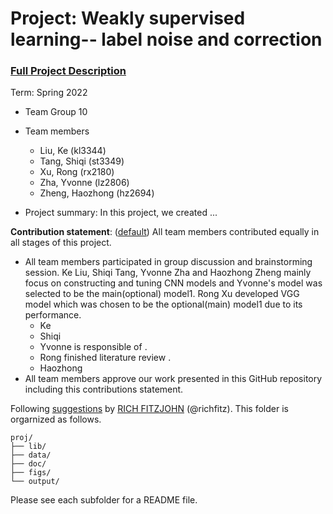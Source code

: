 # Project: Weakly supervised learning-- label noise and correction


### [Full Project Description](doc/project3_desc.md)

Term: Spring 2022

+ Team Group 10
+ Team members
	+ Liu, Ke (kl3344)
	+ Tang, Shiqi (st3349)
	+ Xu, Rong (rx2180)
	+ Zha, Yvonne (lz2806)
	+ Zheng, Haozhong (hz2694)

+ Project summary: In this project, we created ...
	
**Contribution statement**: ([default](doc/a_note_on_contributions.md)) All team members contributed equally in all stages of this project. 
+ All team members participated in group discussion and brainstorming session. Ke Liu, Shiqi Tang, Yvonne Zha and Haozhong Zheng mainly focus on constructing and tuning CNN models and Yvonne's model was selected to be the main(optional) model1. Rong Xu developed VGG model which was chosen to be the optional(main) model1 due to its performance.
	+  Ke
	+  Shiqi
	+  Yvonne is responsible of . 
	+  Rong finished literature review .
	+  Haozhong
+ All team members approve our work presented in this GitHub repository including this contributions statement. 

Following [suggestions](http://nicercode.github.io/blog/2013-04-05-projects/) by [RICH FITZJOHN](http://nicercode.github.io/about/#Team) (@richfitz). This folder is orgarnized as follows.

```
proj/
├── lib/
├── data/
├── doc/
├── figs/
└── output/
```

Please see each subfolder for a README file.
